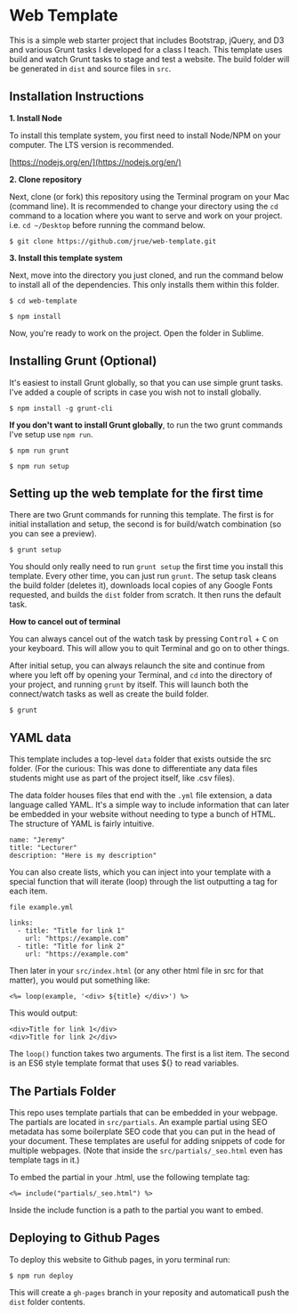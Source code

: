 Web Template
============

This is a simple web starter project that includes Bootstrap, jQuery, and D3 and various Grunt tasks I developed for a class I teach. This template uses build and watch Grunt tasks to stage and test a website. The build folder will be generated in `dist` and source files in `src`.

## Installation Instructions

**1. Install Node**

To install this template system, you first need to install Node/NPM on your computer. The LTS version is recommended.

[https://nodejs.org/en/](https://nodejs.org/en/)


**2. Clone repository**

Next, clone (or fork) this repository using the Terminal program on your Mac (command line). It is recommended to change your directory using the `cd` command to a location where you want to serve and work on your project. i.e. `cd ~/Desktop` before running the command below.

```
$ git clone https://github.com/jrue/web-template.git
```

**3. Install this template system**

Next, move into the directory you just cloned, and run the command below to install all of the dependencies. This only installs them within this folder. 

```
$ cd web-template

$ npm install
```

Now, you're ready to work on the project. Open the folder in Sublime. 

## Installing Grunt (Optional)

It's easiest to install Grunt globally, so that you can use simple grunt tasks. I've added a couple of scripts in case you wish not to install globally.

```
$ npm install -g grunt-cli
```

**If you don't want to install Grunt globally**, to run the two grunt commands I've setup use `npm run`.

```
$ npm run grunt

$ npm run setup
```

## Setting up the web template for the first time

There are two Grunt commands for running this template. The first is for initial installation and setup, the second is for build/watch combination (so you can see a preview).

```
$ grunt setup
```

You should only really need to run `grunt setup` the first time you install this template. Every other time, you can just run `grunt`. The setup task cleans the build folder (deletes it), downloads local copies of any Google Fonts requested, and builds the `dist` folder from scratch. It then runs the default task. 

**How to cancel out of terminal**

You can always cancel out of the watch task by pressing <kbd>Control</kbd> + <kbd>C</kbd> on your keyboard. This will allow you to quit Terminal and go on to other things.


After initial setup, you can always relaunch the site and continue from where you left off by opening your Terminal, and `cd` into the directory of your project, and running `grunt` by itself. This will launch both the connect/watch tasks as well as create the build folder.

```
$ grunt
```

## YAML data 

This template includes a top-level `data` folder that exists outside the src folder. (For the curious: This was done to differentiate any data files students might use as part of the project itself, like .csv files). 

The data folder houses files that end with the `.yml` file extension, a data language called YAML. It's a simple way to include information that can later be embedded in your website without needing to type a bunch of HTML. The structure of YAML is fairly intuitive. 

```
name: "Jeremy"
title: "Lecturer"
description: "Here is my description"
```

You can also create lists, which you can inject into your template with a special function that will iterate (loop) through the list outputting a tag for each item.

```
file example.yml

links:
  - title: "Title for link 1"
    url: "https://example.com"
  - title: "Title for link 2"
  	url: "https://example.com"
```

Then later in your `src/index.html` (or any other html file in src for that matter), you would put something like:

```
<%= loop(example, '<div> ${title} </div>') %>
```

This would output:

```
<div>Title for link 1</div>
<div>Title for link 2</div>
```

The `loop()` function takes two arguments. The first is a list item. The second is an ES6 style template format that uses ${} to read variables. 


## The Partials Folder

This repo uses template partials that can be embedded in your webpage. The partials are located in `src/partials`. An example partial using SEO metadata has some boilerplate SEO code that you can put in the head of your document. These templates are useful for adding snippets of code for multiple webpages. (Note that inside the `src/partials/_seo.html` even has template tags in it.)

To embed the partial in your .html, use the following template tag:

```
<%= include("partials/_seo.html") %>
```

Inside the include function is a path to the partial you want to embed.

## Deploying to Github Pages

To deploy this website to Github pages, in yoru terminal run:

```
$ npm run deploy
```

This will create a `gh-pages` branch in your reposity and automaticall push the `dist` folder contents. 




